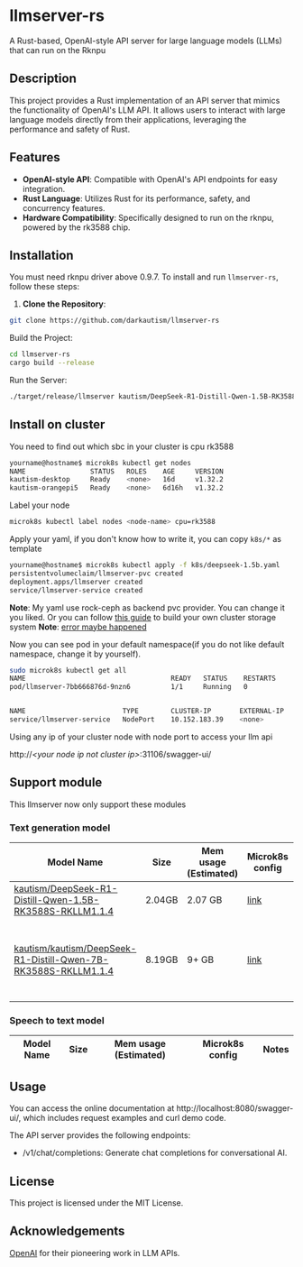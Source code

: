 # llmserver-rs

A Rust-based, OpenAI-style API server for large language models (LLMs) that can run on the Rknpu

## Description

This project provides a Rust implementation of an API server that mimics the functionality of OpenAI's LLM API. It allows users to interact with large language models directly from their applications, leveraging the performance and safety of Rust.

## Features

- **OpenAI-style API**: Compatible with OpenAI's API endpoints for easy integration.
- **Rust Language**: Utilizes Rust for its performance, safety, and concurrency features.
- **Hardware Compatibility**: Specifically designed to run on the rknpu, powered by the rk3588 chip.

## Installation

You must need rknpu driver above 0.9.7.
To install and run `llmserver-rs`, follow these steps:

1. **Clone the Repository**:
```bash
git clone https://github.com/darkautism/llmserver-rs
```
Build the Project:
```bash
cd llmserver-rs
cargo build --release
```
Run the Server:
```bash
./target/release/llmserver kautism/DeepSeek-R1-Distill-Qwen-1.5B-RK3588S-RKLLM1.1.4
```

## Install on cluster

You need to find out which sbc in your cluster is cpu rk3588

```bash
yourname@hostname$ microk8s kubectl get nodes
NAME                STATUS   ROLES    AGE     VERSION
kautism-desktop     Ready    <none>   16d     v1.32.2
kautism-orangepi5   Ready    <none>   6d16h   v1.32.2
```

Label your node
```bash
microk8s kubectl label nodes <node-name> cpu=rk3588
```

Apply your yaml, if you don't know how to write it, you can copy `k8s/*` as template

```bash
yourname@hostname$ microk8s kubectl apply -f k8s/deepseek-1.5b.yaml
persistentvolumeclaim/llmserver-pvc created
deployment.apps/llmserver created
service/llmserver-service created
```

**Note**: My yaml use rock-ceph as backend pvc provider. You can change it you liked. Or you can follow [this guide](https://microk8s.io/docs/how-to-ceph) to build your own cluster storage system
**Note**: [error maybe happened](https://github.com/canonical/microk8s/issues/4314#issuecomment-1873823537)

Now you can see pod in your default namespace(if you do not like default namespace, change it by yourself).

```bash
sudo microk8s kubectl get all
NAME                                    READY   STATUS    RESTARTS      AGE
pod/llmserver-7bb666876d-9nzn6          1/1     Running   0             37s


NAME                        TYPE        CLUSTER-IP       EXTERNAL-IP   PORT(S)        AGE
service/llmserver-service   NodePort    10.152.183.39    <none>        80:31106/TCP   12m
```

Using any ip of your cluster node with node port to access your llm api

http://*<*your node ip not cluster ip*>*:31106/swagger-ui/

## Support module

This llmserver now only support these modules

### Text generation model

| Model Name | Size | Mem usage (Estimated) | Microk8s config | Notes |
| --- | --- | --- | --- | --- |
| [kautism/DeepSeek-R1-Distill-Qwen-1.5B-RK3588S-RKLLM1.1.4](https://huggingface.co/kautism/DeepSeek-R1-Distill-Qwen-1.5B-RK3588S-RKLLM1.1.4) | 2.04GB | 2.07 GB | [link](k8s/deepseek-1.5b.yaml) | |
| [kautism/kautism/DeepSeek-R1-Distill-Qwen-7B-RK3588S-RKLLM1.1.4](https://huggingface.co/kautism/kautism/DeepSeek-R1-Distill-Qwen-7B-RK3588S-RKLLM1.1.4) | 8.19GB | 9+ GB | [link](k8s/deepseek-7b.yaml) | Only work on Opi 5 16 GB model|

### Speech to text model
| Model Name | Size | Mem usage (Estimated) | Microk8s config | Notes |
| --- | --- | --- | --- | --- |




## Usage

You can access the online documentation at http://localhost:8080/swagger-ui/, which includes request examples and curl demo code.

The API server provides the following endpoints:

- /v1/chat/completions: Generate chat completions for conversational AI.


## License
This project is licensed under the MIT License.

## Acknowledgements

[OpenAI](https://platform.openai.com/docs/api-reference) for their pioneering work in LLM APIs.
